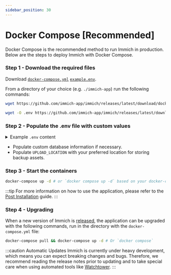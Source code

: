 ```yaml
---
sidebar_position: 30
---
```


# Docker Compose [Recommended]

Docker Compose is the recommended method to run Immich in production. Below are the steps to deploy Immich with Docker Compose.

### Step 1 - Download the required files

Download [`docker-compose.yml`][compose-file] [`example.env`][env-file].

From a directory of your choice (e.g. `./immich-app`) run the following commands:

```bash title="Get docker-compose.yml file"
wget https://github.com/immich-app/immich/releases/latest/download/docker-compose.yml
```

```bash title="Get .env file"
wget -O .env https://github.com/immich-app/immich/releases/latest/download/example.env
```

### Step 2 - Populate the .env file with custom values

<details>

<summary>Example <code>.env</code> content</summary>

```bash
###################################################################################
# Database
###################################################################################

DB_HOSTNAME=immich_postgres
DB_USERNAME=postgres
DB_PASSWORD=postgres
DB_DATABASE_NAME=immich

# Optional Database settings:
# DB_PORT=5432

###################################################################################
# Redis
###################################################################################

REDIS_HOSTNAME=immich_redis

# Optional Redis settings:
# REDIS_PORT=6379
# REDIS_DBINDEX=0
# REDIS_PASSWORD=
# REDIS_SOCKET=

###################################################################################
# Upload File Config
###################################################################################

UPLOAD_LOCATION=absolute_location_on_your_machine_where_you_want_to_store_the_backup

###################################################################################
# Log message level - [simple|verbose]
###################################################################################

LOG_LEVEL=simple

###################################################################################
# Reverse Geocoding
####################################################################################

# DISABLE_REVERSE_GEOCODING=false

# Reverse geocoding is done locally which has a small impact on memory usage
# This memory usage can be altered by changing the REVERSE_GEOCODING_PRECISION variable
# This ranges from 0-3 with 3 being the most precise
# 3 - Cities > 500 population: ~200MB RAM
# 2 - Cities > 1000 population: ~150MB RAM
# 1 - Cities > 5000 population: ~80MB RAM
# 0 - Cities > 15000 population: ~40MB RAM

# REVERSE_GEOCODING_PRECISION=3

####################################################################################
# WEB - Optional
####################################################################################

# Custom message on the login page, should be written in HTML form.
# For example PUBLIC_LOGIN_PAGE_MESSAGE="This is a demo instance of Immich.<br><br>Email: <i>demo@demo.de</i><br>Password: <i>demo</i>"

PUBLIC_LOGIN_PAGE_MESSAGE="My Family Photos and Videos Backup Server"
```

</details>

- Populate custom database information if necessary.
- Populate `UPLOAD_LOCATION` with your preferred location for storing backup assets.

### Step 3 - Start the containers

```bash title="Start the containers using docker compose command"
docker-compose up -d # or `docker compose up -d` based on your docker-compose version
```

:::tip
For more information on how to use the application, please refer to the [Post Installation](/docs/install/post-install.mdx) guide.
:::

### Step 4 - Upgrading

When a new version of Immich is [released](https://github.com/immich-app/immich/releases), the application can be upgraded with the following commands, run in the directory with the `docker-compose.yml` file:

```bash title="Upgrade Immich"
docker-compose pull && docker-compose up -d # Or `docker compose`
```

:::caution Automatic Updates
Immich is currently under heavy development, which means you can expect breaking changes and bugs. Therefore, we recommend reading the release notes prior to updating and to take special care when using automated tools like [Watchtower][watchtower].
:::

[compose-file]: https://github.com/immich-app/immich/releases/latest/download/docker-compose.yml
[env-file]: https://github.com/immich-app/immich/releases/latest/download/example.env
[watchtower]: https://containrrr.dev/watchtower/
